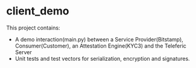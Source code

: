 # client_demo
This project contains:
  * A demo interaction(main.py) between a Service Provider(Bitstamp), Consumer(Customer), an Attestation Engine(KYC3) and the Teleferic Server
  * Unit tests and test vectors for serialization, encryption and signatures.
  